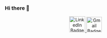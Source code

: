 ### Hi there 👋



<div id="badges" align="center">
  <a href="https://www.linkedin.com/in/nada-badawi-1364nb/">
  <img src="https://static.vecteezy.com/system/resources/previews/018/930/587/original/linkedin-logo-linkedin-icon-transparent-free-png.png" alt="LinkedIn Badge" width="50"/>
    </a>
  <a href="mailto:nadabadawi03@gmail.com">
  <img src="https://cdn-icons-png.flaticon.com/512/732/732200.png?w=740&t=st=1686091816~exp=1686092416~hmac=febe729e677092ff3b085da48ffa33dbd243a61e19ac67cbd96923f162f701f1" alt="Gmail Badge" width="48"/>
  </a>
</div>


<!--

**nadabadawi/nadabadawi** is a ✨ _special_ ✨ repository because its `README.md` (this file) appears on your GitHub profile.
"https://media.giphy.com/media/M9gbBd9nbDrOTu1Mqx/giphy.gif"

<div id="header" align="center">
  <img src="" width="100"/>
</div>

Here are some ideas to get you started:

- 🔭 I’m currently working on ...
- 🌱 I’m currently learning ...
- 👯 I’m looking to collaborate on ...
- 🤔 I’m looking for help with ...
- 💬 Ask me about ...
- 📫 How to reach me: ...
- 😄 Pronouns: ...
- ⚡ Fun fact: ...
-->
